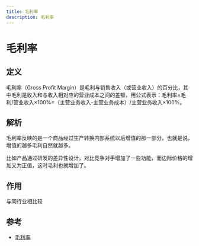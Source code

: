 ```yaml
---
title: 毛利率
description: 毛利率
---
```


# 毛利率

## 定义

毛利率（Gross Profit Margin）是毛利与销售收入（或营业收入）的百分比，其中毛利是收入和与收入相对应的营业成本之间的差额，用公式表示：毛利率=毛利/营业收入×100%=（主营业务收入-主营业务成本）/主营业务收入×100%。

## 解析

毛利率反映的是一个商品经过生产转换内部系统以后增值的那一部分。也就是说，增值的越多毛利自然就越多。

比如产品通过研发的差异性设计，对比竞争对手增加了一些功能，而边际价格的增加又为正值，这时毛利也就增加了。

## 作用

与同行业相比较

## 参考

* [毛利率](https://baike.baidu.com/item/%E6%AF%9B%E5%88%A9%E7%8E%87/90583?fr=aladdin)